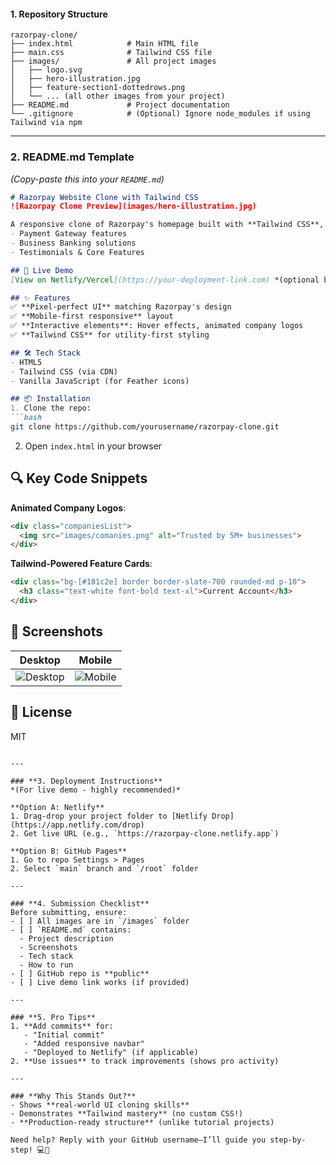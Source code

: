 #### **1. Repository Structure**  
```
razorpay-clone/  
├── index.html            # Main HTML file  
├── main.css              # Tailwind CSS file  
├── images/               # All project images  
│   ├── logo.svg  
│   ├── hero-illustration.jpg  
│   ├── feature-section1-dottedrows.png  
│   └── ... (all other images from your project)  
├── README.md             # Project documentation  
└── .gitignore            # (Optional) Ignore node_modules if using Tailwind via npm  
```

---

### **2. README.md Template**  
*(Copy-paste this into your `README.md`)*  

```markdown
# Razorpay Website Clone with Tailwind CSS  
![Razorpay Clone Preview](images/hero-illustration.jpg)  

A responsive clone of Razorpay's homepage built with **Tailwind CSS**, replicating key sections like:  
- Payment Gateway features  
- Business Banking solutions  
- Testimonials & Core Features  

## 🚀 Live Demo  
[View on Netlify/Vercel](https://your-deployment-link.com) *(optional but recommended)*  

## ✨ Features  
✅ **Pixel-perfect UI** matching Razorpay's design  
✅ **Mobile-first responsive** layout  
✅ **Interactive elements**: Hover effects, animated company logos  
✅ **Tailwind CSS** for utility-first styling  

## 🛠 Tech Stack  
- HTML5  
- Tailwind CSS (via CDN)  
- Vanilla JavaScript (for Feather icons)  

## 📦 Installation  
1. Clone the repo:  
```bash  
git clone https://github.com/yourusername/razorpay-clone.git  
```  
2. Open `index.html` in your browser  

## 🔍 Key Code Snippets  
**Animated Company Logos**:  
```html  
<div class="companiesList">  
  <img src="images/comanies.png" alt="Trusted by 5M+ businesses">  
</div>  
```  
**Tailwind-Powered Feature Cards**:  
```html  
<div class="bg-[#181c2e] border border-slate-700 rounded-md p-10">  
  <h3 class="text-white font-bold text-xl">Current Account</h3>  
</div>  
```  

## 📸 Screenshots  
| Desktop | Mobile |  
|---------|--------|  
| ![Desktop](screenshots/desktop.png) | ![Mobile](screenshots/mobile.png) |  

## 📜 License  
MIT  
```  

---

### **3. Deployment Instructions**  
*(For live demo - highly recommended)*  

**Option A: Netlify**  
1. Drag-drop your project folder to [Netlify Drop](https://app.netlify.com/drop)  
2. Get live URL (e.g., `https://razorpay-clone.netlify.app`)  

**Option B: GitHub Pages**  
1. Go to repo Settings > Pages  
2. Select `main` branch and `/root` folder  

---

### **4. Submission Checklist**  
Before submitting, ensure:  
- [ ] All images are in `/images` folder  
- [ ] `README.md` contains:  
  - Project description  
  - Screenshots  
  - Tech stack  
  - How to run  
- [ ] GitHub repo is **public**  
- [ ] Live demo link works (if provided)  

---

### **5. Pro Tips**  
1. **Add commits** for:  
   - "Initial commit"  
   - "Added responsive navbar"  
   - "Deployed to Netlify" (if applicable)  
2. **Use issues** to track improvements (shows pro activity)  

---

### **Why This Stands Out?**  
- Shows **real-world UI cloning skills**  
- Demonstrates **Tailwind mastery** (no custom CSS!)  
- **Production-ready structure** (unlike tutorial projects)  

Need help? Reply with your GitHub username—I’ll guide you step-by-step! 💻🚀
